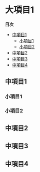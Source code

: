 # 大項目1

<!-- START doctoc generated TOC please keep comment here to allow auto update -->
<!-- DON'T EDIT THIS SECTION, INSTEAD RE-RUN doctoc TO UPDATE -->
**目次**

- [中項目1](#%E4%B8%AD%E9%A0%85%E7%9B%AE1)
  - [小項目1](#%E5%B0%8F%E9%A0%85%E7%9B%AE1)
  - [小項目2](#%E5%B0%8F%E9%A0%85%E7%9B%AE2)
- [中項目2](#%E4%B8%AD%E9%A0%85%E7%9B%AE2)
- [中項目3](#%E4%B8%AD%E9%A0%85%E7%9B%AE3)
- [中項目4](#%E4%B8%AD%E9%A0%85%E7%9B%AE4)

<!-- END doctoc generated TOC please keep comment here to allow auto update -->

## 中項目1
### 小項目1
### 小項目2

## 中項目2

## 中項目3

## 中項目4